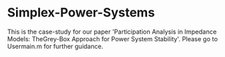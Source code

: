 # Simplex-Power-Systems

This is the case-study for our paper 'Participation Analysis in Impedance Models: TheGrey-Box Approach for Power System Stability'. 
Please go to Usermain.m for further guidance. 
